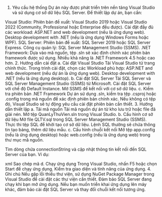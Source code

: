 1. Yêu cầu hệ thống
Dự án này được phát triển trên nền tảng Visual Studio và sử dụng cơ sở dữ liệu SQL Server. Để thiết lập dự án, bạn cần:

Visual Studio:
Phiên bản đề xuất: Visual Studio 2019 hoặc Visual Studio 2022 (Community, Professional hoặc Enterprise đều được).
Cài đặt đầy đủ các workload:
ASP.NET and web development (nếu là ứng dụng web).
Desktop development with .NET (nếu là ứng dụng Windows Forms hoặc WPF).
SQL Server:
Phiên bản đề xuất: SQL Server 2019 hoặc SQL Server Express.
Công cụ quản lý: SQL Server Management Studio (SSMS).
.NET Framework:
Dựa vào mã nguồn, tệp .sln sẽ xác định chính xác phiên bản framework được sử dụng. Nhiều khả năng là .NET Framework 4.5 hoặc cao hơn.
2. Hướng dẫn cài đặt
a. Cài đặt Visual Studio
Tải Visual Studio từ trang chính thức.
Trong trình cài đặt, chọn các Workload phù hợp:
ASP.NET and web development (nếu dự án là ứng dụng web).
Desktop development with .NET (nếu là ứng dụng desktop).
b. Cài đặt SQL Server
Tải SQL Server và SQL Server Management Studio (SSMS) từ Microsoft.
Cài đặt SQL Server với chế độ Default Instance.
Mở SSMS để kết nối với cơ sở dữ liệu.
c. Kiểm tra phiên bản .NET Framework
Dự án sử dụng .sln, kiểm tra tệp .csproj hoặc .config trong mã nguồn để xác định phiên bản chính xác. Nếu không có tệp đó, Visual Studio sẽ tự động yêu cầu cài đặt phiên bản cần thiết.
3. Hướng dẫn thiết lập
a. Tải mã nguồn
Tải mã nguồn dự án từ kho lưu trữ hoặc file đã giải nén.
Mở tệp QuanLyThuVien.sln trong Visual Studio.
b. Cấu hình cơ sở dữ liệu
Mở file QLTV.sql trong SQL Server Management Studio (SSMS).
Thực thi tệp SQL để khởi tạo cơ sở dữ liệu.
Lệnh SQL thường sẽ chứa thông tin tạo bảng, thêm dữ liệu mẫu.
c. Cấu hình chuỗi kết nối
Mở tệp app.config (nếu là ứng dụng desktop) hoặc web.config (nếu là ứng dụng web) trong thư mục mã nguồn.

Tìm dòng chứa connectionString và cập nhật thông tin kết nối đến SQL Server của bạn. Ví dụ:

xml
Sao chép mã
<connectionStrings>
    <add name="MyDatabase" 
         connectionString="Server=localhost;Database=QLTV;User Id=sa;Password=your_password;" 
         providerName="System.Data.SqlClient" />
</connectionStrings>
d. Chạy ứng dụng
Trong Visual Studio, nhấn F5 hoặc chọn Start để chạy ứng dụng.
Kiểm tra giao diện và tính năng của ứng dụng.
4. Ghi chú
Nếu gặp lỗi thiếu thư viện, sử dụng NuGet Package Manager trong Visual Studio để cài đặt các thư viện cần thiết.
Đảm bảo SQL Server đang chạy khi bạn mở ứng dụng.
Nếu bạn muốn triển khai ứng dụng lên máy khác, đảm bảo cài đặt SQL Server và thay đổi chuỗi kết nối tương ứng.

